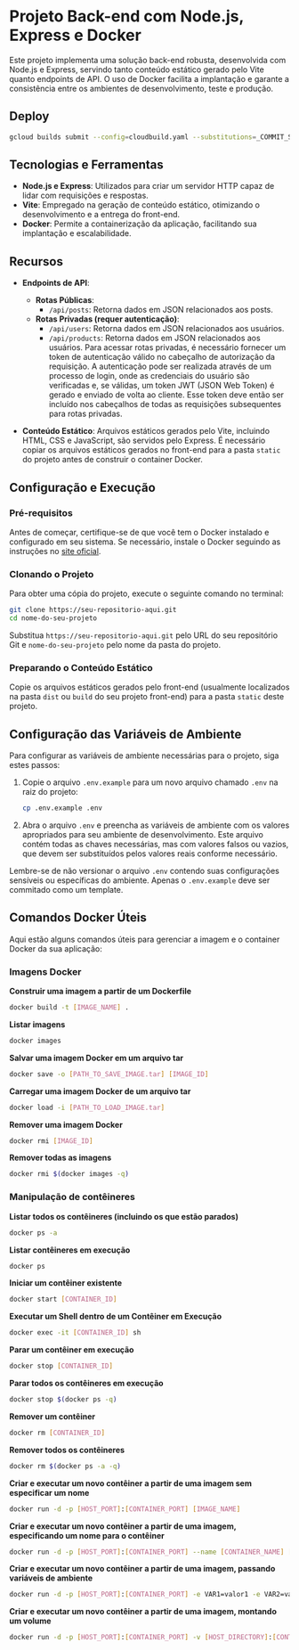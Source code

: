
# Projeto Back-end com Node.js, Express e Docker

Este projeto implementa uma solução back-end robusta, desenvolvida com Node.js e Express, servindo tanto conteúdo estático gerado pelo Vite quanto endpoints de API. O uso de Docker facilita a implantação e garante a consistência entre os ambientes de desenvolvimento, teste e produção.

## Deploy
```bash
gcloud builds submit --config=cloudbuild.yaml --substitutions=_COMMIT_SHA=$(git rev-parse HEAD) --region=southamerica-east1
```

## Tecnologias e Ferramentas

- **Node.js e Express**: Utilizados para criar um servidor HTTP capaz de lidar com requisições e respostas.
- **Vite**: Empregado na geração de conteúdo estático, otimizando o desenvolvimento e a entrega do front-end.
- **Docker**: Permite a containerização da aplicação, facilitando sua implantação e escalabilidade.

## Recursos

- **Endpoints de API**:
  - **Rotas Públicas**:
    - `/api/posts`: Retorna dados em JSON relacionados aos posts.
  - **Rotas Privadas (requer autenticação)**:
    - `/api/users`: Retorna dados em JSON relacionados aos usuários.
    - `/api/products`: Retorna dados em JSON relacionados aos usuários.
    Para acessar rotas privadas, é necessário fornecer um token de autenticação válido no cabeçalho de autorização da requisição. A autenticação pode ser realizada através de um processo de login, onde as credenciais do usuário são verificadas e, se válidas, um token JWT (JSON Web Token) é gerado e enviado de volta ao cliente. Esse token deve então ser incluído nos cabeçalhos de todas as requisições subsequentes para rotas privadas.
  
- **Conteúdo Estático**: Arquivos estáticos gerados pelo Vite, incluindo HTML, CSS e JavaScript, são servidos pelo Express. É necessário copiar os arquivos estáticos gerados no front-end para a pasta `static` do projeto antes de construir o container Docker.

## Configuração e Execução

### Pré-requisitos

Antes de começar, certifique-se de que você tem o Docker instalado e configurado em seu sistema. Se necessário, instale o Docker seguindo as instruções no [site oficial](https://docs.docker.com/get-docker/).

### Clonando o Projeto

Para obter uma cópia do projeto, execute o seguinte comando no terminal:

```bash
git clone https://seu-repositorio-aqui.git
cd nome-do-seu-projeto
```

Substitua `https://seu-repositorio-aqui.git` pelo URL do seu repositório Git e `nome-do-seu-projeto` pelo nome da pasta do projeto.

### Preparando o Conteúdo Estático

Copie os arquivos estáticos gerados pelo front-end (usualmente localizados na pasta `dist` ou `build` do seu projeto front-end) para a pasta `static` deste projeto.


## Configuração das Variáveis de Ambiente

Para configurar as variáveis de ambiente necessárias para o projeto, siga estes passos:

1. Copie o arquivo `.env.example` para um novo arquivo chamado `.env` na raiz do projeto:

    ```bash
    cp .env.example .env
    ```

2. Abra o arquivo `.env` e preencha as variáveis de ambiente com os valores apropriados para seu ambiente de desenvolvimento. Este arquivo contém todas as chaves necessárias, mas com valores falsos ou vazios, que devem ser substituídos pelos valores reais conforme necessário.

Lembre-se de não versionar o arquivo `.env` contendo suas configurações sensíveis ou específicas do ambiente. Apenas o `.env.example` deve ser commitado como um template.


## Comandos Docker Úteis

Aqui estão alguns comandos úteis para gerenciar a imagem e o container Docker da sua aplicação:

### Imagens Docker

**Construir uma imagem a partir de um Dockerfile**
```bash
docker build -t [IMAGE_NAME] .
```

**Listar imagens**
```bash
docker images
```

**Salvar uma imagem Docker em um arquivo tar**
```bash
docker save -o [PATH_TO_SAVE_IMAGE.tar] [IMAGE_ID]
```

**Carregar uma imagem Docker de um arquivo tar**
```bash
docker load -i [PATH_TO_LOAD_IMAGE.tar]
```

**Remover uma imagem Docker**
```bash
docker rmi [IMAGE_ID]
```

**Remover todas as imagens**
```bash
docker rmi $(docker images -q)
```

### Manipulação de contêineres

**Listar todos os contêineres (incluindo os que estão parados)**
```bash
docker ps -a
```

**Listar contêineres em execução**
```bash
docker ps
```

**Iniciar um contêiner existente**
```bash
docker start [CONTAINER_ID]
```

**Executar um Shell dentro de um Contêiner em Execução**
```bash
docker exec -it [CONTAINER_ID] sh
```

**Parar um contêiner em execução**
```bash
docker stop [CONTAINER_ID]
```

**Parar todos os contêineres em execução**
```bash
docker stop $(docker ps -q)
```

**Remover um contêiner**
```bash
docker rm [CONTAINER_ID]
```

**Remover todos os contêineres**
```bash
docker rm $(docker ps -a -q)
```

**Criar e executar um novo contêiner a partir de uma imagem sem especificar um nome**
```bash
docker run -d -p [HOST_PORT]:[CONTAINER_PORT] [IMAGE_NAME]
```

**Criar e executar um novo contêiner a partir de uma imagem, especificando um nome para o contêiner**
```bash
docker run -d -p [HOST_PORT]:[CONTAINER_PORT] --name [CONTAINER_NAME] [IMAGE_NAME]
```

**Criar e executar um novo contêiner a partir de uma imagem, passando variáveis de ambiente**
```bash
docker run -d -p [HOST_PORT]:[CONTAINER_PORT] -e VAR1=valor1 -e VAR2=valor2 [IMAGE_NAME]
```

**Criar e executar um novo contêiner a partir de uma imagem, montando um volume**
```bash
docker run -d -p [HOST_PORT]:[CONTAINER_PORT] -v [HOST_DIRECTORY]:[CONTAINER_DIRECTORY] [IMAGE_NAME]
```
